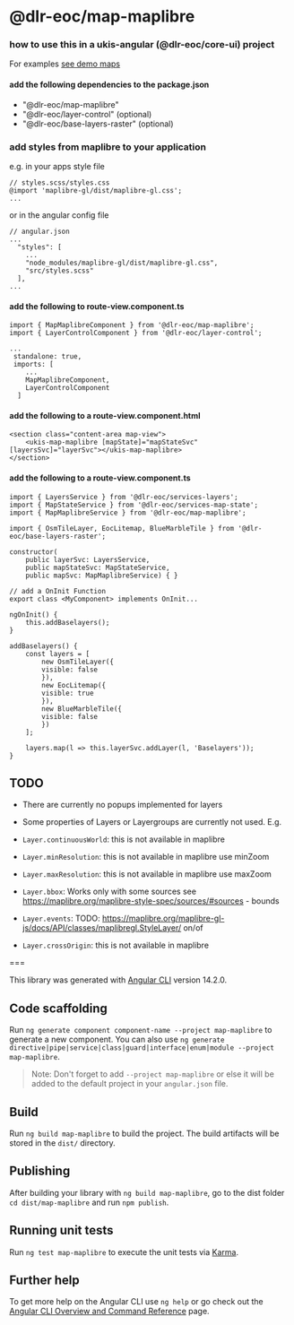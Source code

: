 # @dlr-eoc/map-maplibre

### how to use this in a ukis-angular (@dlr-eoc/core-ui) project

For examples [see demo maps](../demo-maps/README.md)

#### add the following dependencies to the package.json
- "@dlr-eoc/map-maplibre"
- "@dlr-eoc/layer-control" (optional)
- "@dlr-eoc/base-layers-raster" (optional)


### add styles from maplibre to your application

e.g. in your apps style file
```
// styles.scss/styles.css
@import 'maplibre-gl/dist/maplibre-gl.css';
...

```

or in the angular config file
```
// angular.json
...
  "styles": [
    ...
    "node_modules/maplibre-gl/dist/maplibre-gl.css",
    "src/styles.scss"
  ],
...

```


#### add the following to route-view.component.ts
```
import { MapMaplibreComponent } from '@dlr-eoc/map-maplibre';
import { LayerControlComponent } from '@dlr-eoc/layer-control';

...
 standalone: true,
 imports: [
    ...
    MapMaplibreComponent,
    LayerControlComponent
  ]
```


#### add the following to a route-view.component.html
```
<section class="content-area map-view">
    <ukis-map-maplibre [mapState]="mapStateSvc" [layersSvc]="layerSvc"></ukis-map-maplibre>
</section>
```

#### add the following to a route-view.component.ts
```
import { LayersService } from '@dlr-eoc/services-layers';
import { MapStateService } from '@dlr-eoc/services-map-state';
import { MapMaplibreService } from '@dlr-eoc/map-maplibre';

import { OsmTileLayer, EocLitemap, BlueMarbleTile } from '@dlr-eoc/base-layers-raster';
```


```
constructor(
    public layerSvc: LayersService,
    public mapStateSvc: MapStateService,
    public mapSvc: MapMaplibreService) { }
```

```
// add a OnInit Function
export class <MyComponent> implements OnInit...
```

```
ngOnInit() {
    this.addBaselayers();
}

addBaselayers() {
    const layers = [
        new OsmTileLayer({
        visible: false
        }),
        new EocLitemap({
        visible: true
        }),
        new BlueMarbleTile({
        visible: false
        })
    ];

    layers.map(l => this.layerSvc.addLayer(l, 'Baselayers'));
}
```


## TODO
- There are currently no popups implemented for layers

- Some properties of Layers or Layergroups are currently not used. E.g. 
- `Layer.continuousWorld`: this is not available in maplibre
- `Layer.minResolution`: this is not available in maplibre use minZoom
- `Layer.maxResolution`: this is not available in maplibre use maxZoom
- `Layer.bbox`: Works only with some sources see https://maplibre.org/maplibre-style-spec/sources/#sources - bounds
- `Layer.events`: TODO: https://maplibre.org/maplibre-gl-js/docs/API/classes/maplibregl.StyleLayer/ on/of
- `Layer.crossOrigin`: this is not available in maplibre

===

This library was generated with [Angular CLI](https://github.com/angular/angular-cli) version 14.2.0.

## Code scaffolding

Run `ng generate component component-name --project map-maplibre` to generate a new component. You can also use `ng generate directive|pipe|service|class|guard|interface|enum|module --project map-maplibre`.
> Note: Don't forget to add `--project map-maplibre` or else it will be added to the default project in your `angular.json` file. 

## Build

Run `ng build map-maplibre` to build the project. The build artifacts will be stored in the `dist/` directory.

## Publishing

After building your library with `ng build map-maplibre`, go to the dist folder `cd dist/map-maplibre` and run `npm publish`.

## Running unit tests

Run `ng test map-maplibre` to execute the unit tests via [Karma](https://karma-runner.github.io).

## Further help

To get more help on the Angular CLI use `ng help` or go check out the [Angular CLI Overview and Command Reference](https://angular.io/cli) page.
